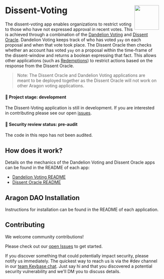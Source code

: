 # Dissent-Voting <img align="right" src="https://github.com/1Hive/website/blob/master/website/static/img/bee.png" height="80px" />

The dissent-voting app enables organizations to restrict voting to those who have not expressed approval in recent votes. This is achieved through a combination of the [Dandelion Voting](https://github.com/1Hive/dissent-voting-app/tree/master/dandelion-voting) and [Dissent Oracle](https://github.com/1Hive/dissent-voting-app/tree/master/dissent-oracle). Dandelion Voting keeps track of who has voted `yay` on each proposal and when that vote took place. The Dissent Oracle then checks whether an account has voted `yay` on a proposal within the time-frame of the dissent-window and returns a boolean expressing that fact. This allows other applications (such as [Redemptions](https://github.com/1Hive/redemptions-app/)) to restrict actions based on the response from the Dissent Oracle.

> Note: The Dissent Oracle and Dandelion Voting applications are meant to be deployed together as the Dissent Oracle will not work on other Aragon voting applications.


#### 🐲 Project stage: development

The Dissent-Voting application is still in development. If you are interested in contributing please see our open [issues](https://github.com/1hive/dissent-voting-app/issues).

#### 🚨 Security review status: pre-audit

The code in this repo has not been audited.

## How does it work?

Details on the mechanics of the Dandelion Voting and Dissent Oracle apps can be found in the README of each app:
- [Dandelion Voting README](https://github.com/1Hive/dissent-voting-app/tree/master/dandelion-voting/README.md)
- [Dissent Oracle README](https://github.com/1Hive/dissent-voting-app/tree/master/dissent-oracle/README.md)

## Aragon DAO Installation

Instructions for installation can be found in the README of each application.

## Contributing

We welcome community contributions!

Please check out our [open Issues](https://github.com/1Hive/time-lock-app/issues) to get started.

If you discover something that could potentially impact security, please notify us immediately. The quickest way to reach us is via the #dev channel in our [team Keybase chat](https://1hive.org/contribute/keybase). Just say hi and that you discovered a potential security vulnerability and we'll DM you to discuss details.

